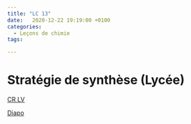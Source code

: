 ```yaml
---
title: "LC 13"
date:   2020-12-22 19:19:00 +0100
categories:
  - Leçons de chimie
tags:

---
```

# Stratégie de synthèse (Lycée)

[CR LV](/assets/pdf/LC13.pdf)

<object class="pdf fitvidsignore" data="/assets/pdf/LC13.pdf" type="application/pdf"></object>

<a href="/assets/pdf/LC13.pptx" download>Diapo</a>
